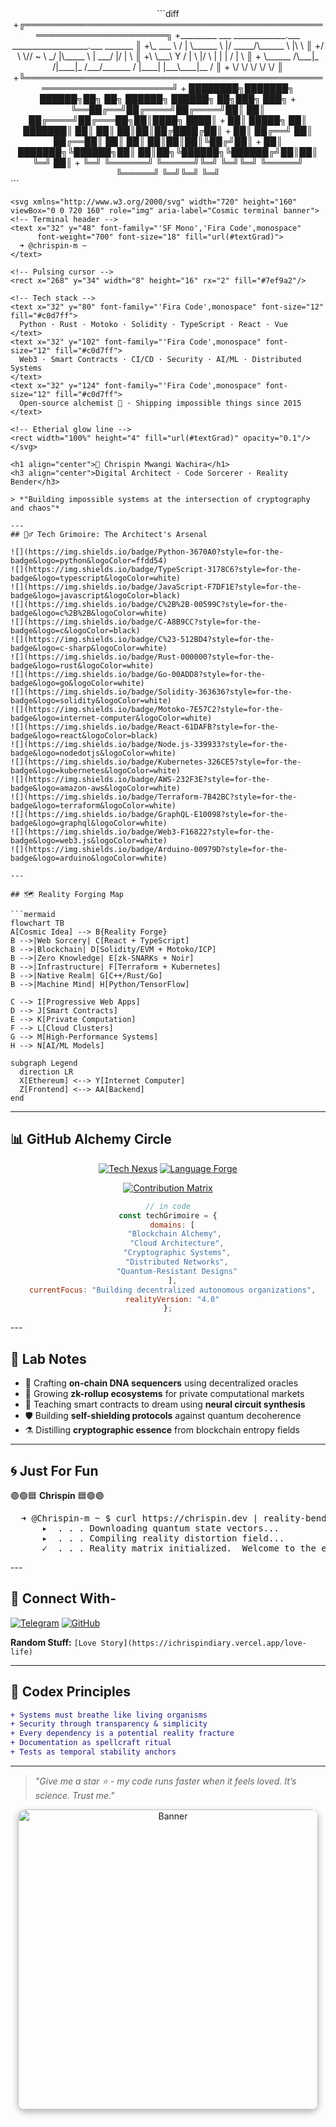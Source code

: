 <div align="center">
```diff
+╔═════════════════════════════════════════════════════════════════════╗
+_________   ___ _____________.___  ___________________.___ _______    ║
+\_   ___ \ /   |   \______   \   |/   _____/\______   \   |\      \   ║
+/    \  \//    ~    \       _/   |\_____  \  |     ___/   |/   |   \  ║
+\     \___\    Y    /    |   \   |/        \ |    |   |   /    |    \ ║
+ \______  /\___|_  /|____|_  /___/_______  / |____|   |___\____|__  / ║
+        \/       \/        \/            \/                       \/  ║
+╚═════════════════════════════════════════════════════════════════════╝
+ ████████╗███████╗ ██████╗██╗  ██╗    ██████╗ ██████╗ ██╗███╗   ███╗
+ ╚══██╔══╝██╔════╝██╔════╝██║  ██║   ██╔════╝██╔═══██╗██║████╗ ████║
+    ██║   █████╗  ██║     ███████║   ██║     ██║   ██║██║██╔████╔██║
+    ██║   ██╔══╝  ██║     ██╔══██║   ██║     ██║   ██║██║██║╚██╔╝██║
+    ██║   ███████╗╚██████╗██║  ██║██╗╚██████╗╚██████╔╝██║██║ ╚═╝ ██║
+    ╚═╝   ╚══════╝ ╚═════╝╚═╝  ╚═╝╚═╝ ╚═════╝ ╚═════╝ ╚═╝╚═╝     ╚═╝
</div> ```

  ```  
<svg xmlns="http://www.w3.org/2000/svg" width="720" height="160" viewBox="0 0 720 160" role="img" aria-label="Cosmic terminal banner">
  <!-- Terminal header -->
  <text x="32" y="48" font-family="'SF Mono','Fira Code',monospace" 
        font-weight="700" font-size="18" fill="url(#textGrad)">
    ➜ @chrispin-m ~
  </text>
  
  <!-- Pulsing cursor -->
  <rect x="268" y="34" width="8" height="16" rx="2" fill="#7ef9a2"/>
  
  <!-- Tech stack -->
  <text x="32" y="80" font-family="'Fira Code',monospace" font-size="12" fill="#c0d7ff">
    Python · Rust · Motoko · Solidity · TypeScript · React · Vue
  </text>
  <text x="32" y="102" font-family="'Fira Code',monospace" font-size="12" fill="#c0d7ff">
    Web3 · Smart Contracts · CI/CD · Security · AI/ML · Distributed Systems
  </text>
  <text x="32" y="124" font-family="'Fira Code',monospace" font-size="12" fill="#c0d7ff">
    Open-source alchemist 🔮 · Shipping impossible things since 2015
  </text>
  
  <!-- Etherial glow line -->
  <rect width="100%" height="4" fill="url(#textGrad)" opacity="0.1"/>
</svg>

<h1 align="center">🌌 Chrispin Mwangi Wachira</h1>
<h3 align="center">Digital Architect · Code Sorcerer · Reality Bender</h3>

> *"Building impossible systems at the intersection of cryptography and chaos"*

---
## 🧙‍♂️ Tech Grimoire: The Architect's Arsenal

![](https://img.shields.io/badge/Python-3670A0?style=for-the-badge&logo=python&logoColor=ffdd54)
![](https://img.shields.io/badge/TypeScript-3178C6?style=for-the-badge&logo=typescript&logoColor=white)
![](https://img.shields.io/badge/JavaScript-F7DF1E?style=for-the-badge&logo=javascript&logoColor=black)
![](https://img.shields.io/badge/C%2B%2B-00599C?style=for-the-badge&logo=c%2B%2B&logoColor=white)
![](https://img.shields.io/badge/C-A8B9CC?style=for-the-badge&logo=c&logoColor=black)
![](https://img.shields.io/badge/C%23-512BD4?style=for-the-badge&logo=c-sharp&logoColor=white)
![](https://img.shields.io/badge/Rust-000000?style=for-the-badge&logo=rust&logoColor=white)
![](https://img.shields.io/badge/Go-00ADD8?style=for-the-badge&logo=go&logoColor=white)
![](https://img.shields.io/badge/Solidity-363636?style=for-the-badge&logo=solidity&logoColor=white)
![](https://img.shields.io/badge/Motoko-7E57C2?style=for-the-badge&logo=internet-computer&logoColor=white)
![](https://img.shields.io/badge/React-61DAFB?style=for-the-badge&logo=react&logoColor=black)
![](https://img.shields.io/badge/Node.js-339933?style=for-the-badge&logo=nodedotjs&logoColor=white)
![](https://img.shields.io/badge/Kubernetes-326CE5?style=for-the-badge&logo=kubernetes&logoColor=white)
![](https://img.shields.io/badge/AWS-232F3E?style=for-the-badge&logo=amazon-aws&logoColor=white)
![](https://img.shields.io/badge/Terraform-7B42BC?style=for-the-badge&logo=terraform&logoColor=white)
![](https://img.shields.io/badge/GraphQL-E10098?style=for-the-badge&logo=graphql&logoColor=white)
![](https://img.shields.io/badge/Web3-F16822?style=for-the-badge&logo=web3.js&logoColor=white)
![](https://img.shields.io/badge/Arduino-00979D?style=for-the-badge&logo=arduino&logoColor=white)

---

## 🗺️ Reality Forging Map

```mermaid
flowchart TB
  A[Cosmic Idea] --> B{Reality Forge}
  B -->|Web Sorcery| C[React + TypeScript]
  B -->|Blockchain| D[Solidity/EVM + Motoko/ICP]
  B -->|Zero Knowledge| E[zk-SNARKs + Noir]
  B -->|Infrastructure| F[Terraform + Kubernetes]
  B -->|Native Realm| G[C++/Rust/Go]
  B -->|Machine Mind| H[Python/TensorFlow]
  
  C --> I[Progressive Web Apps]
  D --> J[Smart Contracts]
  E --> K[Private Computation]
  F --> L[Cloud Clusters]
  G --> M[High-Performance Systems]
  H --> N[AI/ML Models]
  
  subgraph Legend
    direction LR
    X[Ethereum] <--> Y[Internet Computer]
    Z[Frontend] <--> AA[Backend]
  end
```

---

## 📊 GitHub Alchemy Circle

<!-- Dynamic stats with interactive elements -->
<div align="center">

[![Tech Nexus](https://github-readme-stats.vercel.app/api?username=Chrispin-m&show_icons=true&theme=nightowl&count_private=true&bg_color=0d1117&border_color=7e57c2&title_color=7ef9a2&icon_color=7ad8ff&include_all_commits=true)](https://github.com/Chrispin-m)
[![Language Forge](https://github-readme-stats.vercel.app/api/top-langs/?username=Chrispin-m&layout=compact&theme=nightowl&bg_color=0d1117&border_color=7e57c2&title_color=7ef9a2&hide_border=true&langs_count=8)](https://github.com/Chrispin-m)

[![Contribution Matrix](https://streak-stats.demolab.com?user=Chrispin-m&theme=nightowl&background=0D1117&border=7E57C2&stroke=7AD8FF&ring=7EF9A2&fire=7EF9A2&currStreakNum=7AD8FF&sideNums=7AD8FF&sideLabels=7EF9A2&dates=95989A)](https://git.io/streak-stats)

```javascript
// in code
const techGrimoire = {
  domains: [
    "Blockchain Alchemy", 
    "Cloud Architecture",
    "Cryptographic Systems",
    "Distributed Networks",
    "Quantum-Resistant Designs"
  ],
  currentFocus: "Building decentralized autonomous organizations",
  realityVersion: "4.0"
};
```
</div>
---

## 🧪 Lab Notes

- 🔭 Crafting **on-chain DNA sequencers** using decentralized oracles
- 🌱 Growing **zk-rollup ecosystems** for private computational markets
- 🧠 Teaching smart contracts to dream using **neural circuit synthesis**
- 🛡️ Building **self-shielding protocols** against quantum decoherence
- ⚗️ Distilling **cryptographic essence** from blockchain entropy fields

---

## 🌀 Just For Fun

<p align="center">

🟣🟢🟦  <strong>Chrispin</strong>  🟦🟢🟣

<pre style="font-family:monospace">
  ➜ @Chrispin-m ~ $ curl https://chrispin.dev | reality-bend --ethereal
      ▸  . . . Downloading quantum state vectors...
      ▸  . . . Compiling reality distortion field...
      ✓  . . . Reality matrix initialized.  Welcome to the ether.
</pre>

</p>
---

## 🌌 Connect With-

[![Telegram](https://img.shields.io/badge/Telegram-2CA5E0?style=for-the-badge&logo=telegram&logoColor=white)](https://t.me/Cspiny)
[![GitHub](https://img.shields.io/badge/GitHub-100000?style=for-the-badge&logo=github&logoColor=white)](https://github.com/Chrispin-m)

**Random Stuff:** `[Love Story](https://ichrispindiary.vercel.app/love-life)`

---

## 🧬 Codex Principles

```diff
+ Systems must breathe like living organisms
+ Security through transparency & simplicity
+ Every dependency is a potential reality fracture
+ Documentation as spellcraft ritual
+ Tests as temporal stability anchors
```

---

> *"Give me a star ⭐ - my code runs faster when it feels loved. It’s science. Trust me."*

<p align="center">
  <img 
    alt="Banner" 
    src="https://github.com/Chrispin-m/ichrispindiary/blob/main/Register%20-%20Login.gif" 
    width="480" 
    style="border-radius:12px; box-shadow: 0 4px 12px rgba(0,0,0,0.3);" 
  />
</p>


